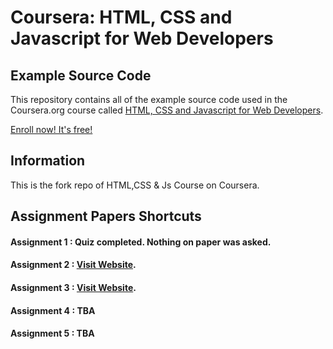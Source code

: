 # Coursera: HTML, CSS and Javascript for Web Developers
## Example Source Code
This repository contains all of the example source code used in the Coursera.org course called
[HTML, CSS and Javascript for Web Developers](https://www.coursera.org/learn/html-css-javascript-for-web-developers).

[Enroll now! It's free!](https://www.coursera.org/learn/html-css-javascript-for-web-developers)


## Information
This is the fork repo of HTML,CSS & Js Course on Coursera.
 
## Assignment Papers Shortcuts

#### Assignment 1 : Quiz completed. Nothing on paper was asked. 
#### Assignment 2 : [Visit Website](https://siralp.github.io/Fullstack-Course-HTML-CSS-JS/assignment-solutions/assignment-2-solution/). 
#### Assignment 3 : [Visit Website](https://siralp.github.io/Fullstack-Course-HTML-CSS-JS/assignment-solutions/assignment-3-solution/).
#### Assignment 4 : TBA 
#### Assignment 5 : TBA 
